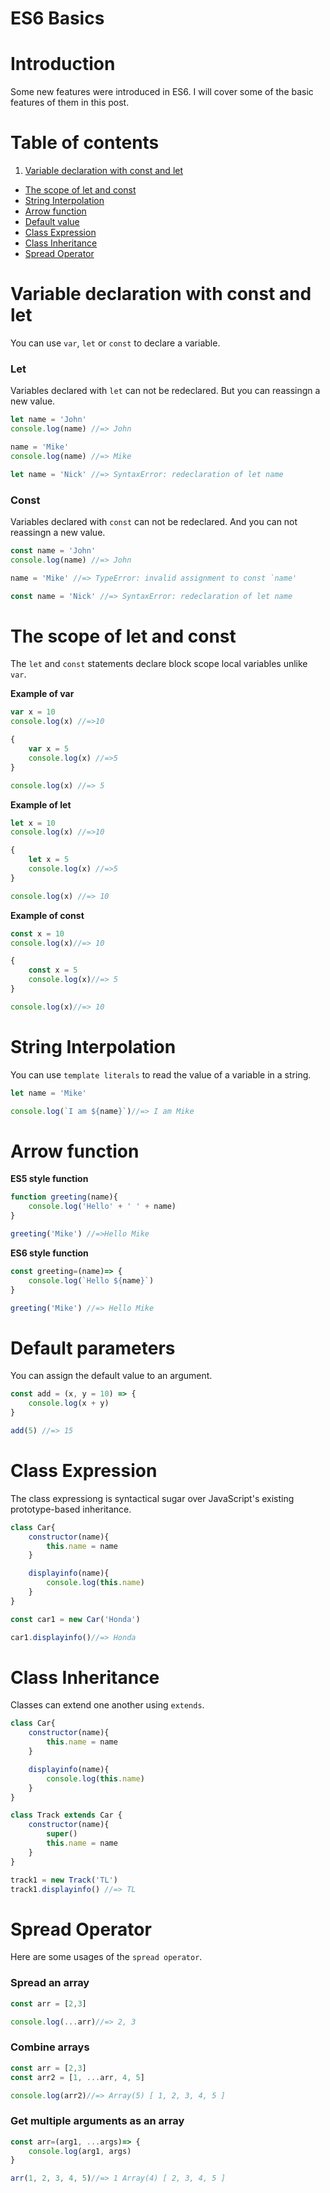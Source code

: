 # ES6 Basics

# Introduction
 Some new features were introduced in ES6. I will cover some of the basic features of them in this post.

# Table of contents
1. [Variable declaration with const and let](#variable-declaration-with-const-and-let)
- [The scope of let and const](#the-scope-of-let-and-const)
- [String Interpolation](#string-interpolation)
- [Arrow function](#arrow-function)
- [Default value](#default-value)
- [Class Expression](#class-expression)
- [Class Inheritance](#class-inheritance)
- [Spread Operator](#spread-operator)

# Variable declaration with const and let
 You can use `var`, `let` or `const` to declare a variable.

### Let
 Variables declared with `let` can not be redeclared. But you can reassingn a new value.

```javascript
let name = 'John'
console.log(name) //=> John

name = 'Mike'
console.log(name) //=> Mike

let name = 'Nick' //=> SyntaxError: redeclaration of let name
```

### Const
 Variables declared with `const` can not be redeclared. And you can not reassingn a new value.

```javascript
const name = 'John'
console.log(name) //=> John

name = 'Mike' //=> TypeError: invalid assignment to const `name'

const name = 'Nick' //=> SyntaxError: redeclaration of let name
```

# The scope of let and const
 The `let` and `const` statements declare block scope local variables unlike `var`.


__Example of var__

```javascript
var x = 10
console.log(x) //=>10

{
    var x = 5
    console.log(x) //=>5
}

console.log(x) //=> 5
```

__Example of let__

```javascript
let x = 10
console.log(x) //=>10

{
    let x = 5
    console.log(x) //=>5
}

console.log(x) //=> 10
```

__Example of const__

```javascript
const x = 10
console.log(x)//=> 10

{
    const x = 5
    console.log(x)//=> 5
}

console.log(x)//=> 10
```

# String Interpolation
 You can use `template literals` to read the value of a variable in a string.

```javascript
let name = 'Mike'

console.log(`I am ${name}`)//=> I am Mike
```

# Arrow function

__ES5 style function__

```javascript
function greeting(name){
    console.log('Hello' + ' ' + name)
}

greeting('Mike') //=>Hello Mike
```

__ES6 style function__

```javascript
const greeting=(name)=> {
    console.log(`Hello ${name}`)
}

greeting('Mike') //=> Hello Mike
```

# Default parameters
 You can assign the default value to an argument.

```javascript
const add = (x, y = 10) => {
    console.log(x + y)
}

add(5) //=> 15
```

# Class Expression
 The class expressiong is syntactical sugar over JavaScript's existing prototype-based inheritance.

```javascript
class Car{
    constructor(name){
        this.name = name
    }

    displayinfo(name){
        console.log(this.name)
    }
}

const car1 = new Car('Honda')

car1.displayinfo()//=> Honda
```

# Class Inheritance
 Classes can extend one another using `extends`.

```javascript
class Car{
    constructor(name){
        this.name = name
    }

    displayinfo(name){
        console.log(this.name)
    }
}

class Track extends Car {
    constructor(name){
        super()
        this.name = name
    }
}

track1 = new Track('TL')
track1.displayinfo() //=> TL
```

# Spread Operator
 Here are some usages of the `spread operator`.

### Spread an array

```javascript
const arr = [2,3]

console.log(...arr)//=> 2, 3
```


### Combine arrays

```javascript
const arr = [2,3]
const arr2 = [1, ...arr, 4, 5]

console.log(arr2)//=> Array(5) [ 1, 2, 3, 4, 5 ]
```

### Get multiple arguments as an array

```javascript
const arr=(arg1, ...args)=> {
    console.log(arg1, args)
}

arr(1, 2, 3, 4, 5)//=> 1 Array(4) [ 2, 3, 4, 5 ]
```
